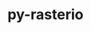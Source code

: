 ---
title: "py-rasterio"
layout: cache
categories: [package, develop-2024-04-28]
meta: {"versions": ["1.3.10"], "compilers": ["apple-clang@=15.0.0", "gcc@=11.4.0"], "oss": ["ubuntu22.04", "ventura"], "platforms": ["darwin", "linux"], "targets": ["aarch64", "x86_64_v3"], "stacks": ["ml-darwin-aarch64-mps", "ml-linux-x86_64-cuda", "root"], "num_specs": 2, "num_specs_by_stack": {"root": 2, "ml-linux-x86_64-cuda": 1, "ml-darwin-aarch64-mps": 1}}
spec_details: [{"hash": "we2h6ebmsh56u4qj7sgmkxsi4vvzlio3", "compiler": "gcc@=11.4.0", "versions": ["1.3.10"], "os": "ubuntu22.04", "platform": "linux", "target": "x86_64_v3", "variants": ["build_system=python_pip"], "stacks": ["root", "ml-linux-x86_64-cuda"], "size": "-", "tarball": "https://binaries.spack.io/develop-2024-04-28/build_cache/linux-ubuntu22.04-x86_64_v3/gcc-11.4.0/py-rasterio-1.3.10/linux-ubuntu22.04-x86_64_v3-gcc-11.4.0-py-rasterio-1.3.10-we2h6ebmsh56u4qj7sgmkxsi4vvzlio3.spack"}, {"hash": "7kcerghgwaml3vogomjgrv5p5ps26woq", "compiler": "apple-clang@=15.0.0", "versions": ["1.3.10"], "os": "ventura", "platform": "darwin", "target": "aarch64", "variants": ["build_system=python_pip"], "stacks": ["root", "ml-darwin-aarch64-mps"], "size": "-", "tarball": "https://binaries.spack.io/develop-2024-04-28/build_cache/darwin-ventura-aarch64/apple-clang-15.0.0/py-rasterio-1.3.10/darwin-ventura-aarch64-apple-clang-15.0.0-py-rasterio-1.3.10-7kcerghgwaml3vogomjgrv5p5ps26woq.spack"}]
---